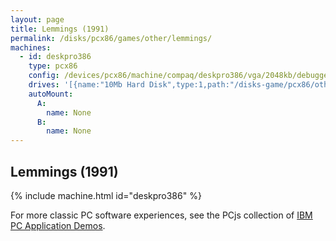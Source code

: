 ```yaml
---
layout: page
title: Lemmings (1991)
permalink: /disks/pcx86/games/other/lemmings/
machines:
  - id: deskpro386
    type: pcx86
    config: /devices/pcx86/machine/compaq/deskpro386/vga/2048kb/debugger/machine.xml
    drives: '[{name:"10Mb Hard Disk",type:1,path:"/disks-game/pcx86/other/1991/lemmings/COMPAQ331-LEMMINGS.json"}]'
    autoMount:
      A:
        name: None
      B:
        name: None
---
```


Lemmings (1991)
---------------

{% include machine.html id="deskpro386" %}

For more classic PC software experiences, see the PCjs collection of [IBM PC Application Demos](/apps/pcx86/).
